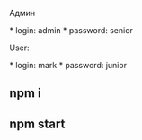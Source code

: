 <p>Админ</p>
* login:  admin
* password: senior

<p>User:</p>
* login: mark
* password: junior

<h2>npm i</h2>

<h2>npm start</h2>
